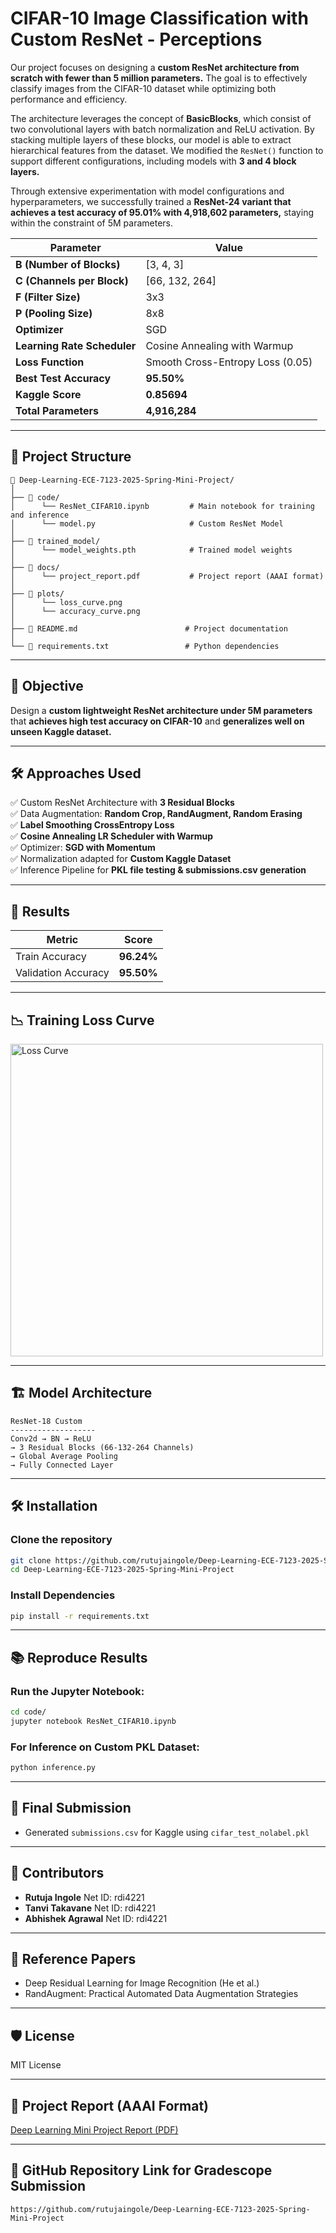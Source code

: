 # CIFAR-10 Image Classification with Custom ResNet - Perceptions

Our project focuses on designing a **custom ResNet architecture from scratch with fewer than 5 million parameters.** The goal is to effectively classify images from the CIFAR-10 dataset while optimizing both performance and efficiency.  

The architecture leverages the concept of **BasicBlocks**, which consist of two convolutional layers with batch normalization and ReLU activation. By stacking multiple layers of these blocks, our model is able to extract hierarchical features from the dataset. We modified the `ResNet()` function to support different configurations, including models with **3 and 4 block layers.**  

Through extensive experimentation with model configurations and hyperparameters, we successfully trained a **ResNet-24 variant that achieves a test accuracy of 95.01% with 4,918,602 parameters,** staying within the constraint of 5M parameters.  


| Parameter             | Value                  |
|----------------|----------------------|
| **B (Number of Blocks)** | [3, 4, 3] |
| **C (Channels per Block)** | [66, 132, 264] |
| **F (Filter Size)** | 3x3 |
| **P (Pooling Size)** | 8x8 |
| **Optimizer** | SGD |
| **Learning Rate Scheduler** | Cosine Annealing with Warmup |
| **Loss Function** | Smooth Cross-Entropy Loss (0.05) |
| **Best Test Accuracy** | **95.50%** |
| **Kaggle Score** | **0.85694** |
| **Total Parameters** | **4,916,284** |

---
## 📂 Project Structure

```
📂 Deep-Learning-ECE-7123-2025-Spring-Mini-Project/
│
├── 📂 code/
│      └── ResNet_CIFAR10.ipynb         # Main notebook for training and inference
│      └── model.py                     # Custom ResNet Model
│
├── 📂 trained_model/
│      └── model_weights.pth            # Trained model weights
│
├── 📂 docs/
│      └── project_report.pdf           # Project report (AAAI format)
│
├── 📂 plots/
│      └── loss_curve.png
│      └── accuracy_curve.png
│
├── 📝 README.md                        # Project documentation
│
└── 📄 requirements.txt                 # Python dependencies
```

---

## 🚀 **Objective**
Design a **custom lightweight ResNet architecture under 5M parameters** that **achieves high test accuracy on CIFAR-10** and **generalizes well on unseen Kaggle dataset.**

---

## 🛠️ **Approaches Used**
✅ Custom ResNet Architecture with **3 Residual Blocks**  
✅ Data Augmentation: **Random Crop, RandAugment, Random Erasing**  
✅ **Label Smoothing CrossEntropy Loss**  
✅ **Cosine Annealing LR Scheduler with Warmup**  
✅ Optimizer: **SGD with Momentum**  
✅ Normalization adapted for **Custom Kaggle Dataset**  
✅ Inference Pipeline for **PKL file testing & submissions.csv generation**

---

## 🎯 **Results**
| Metric             | Score         |
|----------------|---------------------|
| Train Accuracy        | **96.24%** |
| Validation Accuracy | **95.50%** |

---

## 📉 **Training Loss Curve**
<img src="./plots/loss_curve.png" alt="Loss Curve" width="500">

---

## 🏗️ Model Architecture
```
ResNet-18 Custom
-------------------
Conv2d → BN → ReLU
→ 3 Residual Blocks (66-132-264 Channels)
→ Global Average Pooling
→ Fully Connected Layer
```

---

## 🛠️ **Installation**
### Clone the repository
```bash
git clone https://github.com/rutujaingole/Deep-Learning-ECE-7123-2025-Spring-Mini-Project.git
cd Deep-Learning-ECE-7123-2025-Spring-Mini-Project
```

### Install Dependencies
```bash
pip install -r requirements.txt
```

---

## 📚 **Reproduce Results**

### Run the Jupyter Notebook:
```bash
cd code/
jupyter notebook ResNet_CIFAR10.ipynb
```

### For Inference on Custom PKL Dataset:
```bash
python inference.py
```

---

## 🏁 **Final Submission**
- Generated `submissions.csv` for Kaggle using `cifar_test_nolabel.pkl`
---

## 👤 **Contributors**
- **Rutuja Ingole**  Net ID: rdi4221
- **Tanvi Takavane**  Net ID: rdi4221
- **Abhishek Agrawal** Net ID: rdi4221

---

## 📌 Reference Papers
- Deep Residual Learning for Image Recognition (He et al.)
- RandAugment: Practical Automated Data Augmentation Strategies

---

## 🛡️ License
MIT License

---

## 🔗 Project Report (AAAI Format)
[Deep Learning Mini Project Report (PDF)](./docs/project_report.pdf)

---

## 🌟 **GitHub Repository Link for Gradescope Submission**
```
https://github.com/rutujaingole/Deep-Learning-ECE-7123-2025-Spring-Mini-Project
```
